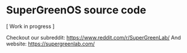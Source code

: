 SuperGreenOS source code
===

[ Work in progress ]

Checkout our subreddit: https://www.reddit.com/r/SuperGreenLab/
And website: https://supergreenlab.com/

